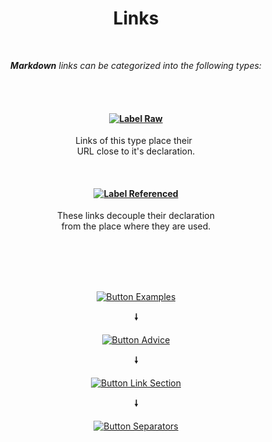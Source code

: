 
<div align = 'center'>
         
# Links
         
<br>

***Markdown*** *links can be categorized into the following types:*

<br>
<br>

#### [![Label Raw]][#]

Links of this type place their <br>
URL close to it's declaration.

<br>

#### [![Label Referenced]][#]

These links decouple their declaration <br>
from the place where they are used.

<br>
<br>
<br>
<br>

[![Button Examples]][Examples]

**🠗**

[![Button Advice]][Advice]

**🠗**

[![Button Link Section]][Link Section]

**🠗**

[![Button Separators]][Separators]

</div>

<br>


<!----------------------------------------------------------------------------->

[Label Referenced]: https://img.shields.io/badge/Referenced-609926?style=for-the-badge
[Label Raw]: https://img.shields.io/badge/Raw-A22430?style=for-the-badge

[#]: .

<!---------------------------------{ Sections }-------------------------------->

[Link Section]: Sections/Link%20Section.md 'Creating sections dedicated to links.'
[Separators]: Sections/Separators.md 'A small list of separator examples.'
[Examples]: Sections/Examples.md 'Examples of the link types.'
[Advice]: Sections/Advice.md 'What this guide recommends.'


<!---------------------------------{ Buttons }--------------------------------->

[Button Link Section]: https://img.shields.io/badge/Link_Section-D77310?style=for-the-badge&logoColor=white&logo=ElasticStack
[Button Separators]: https://img.shields.io/badge/Separators-0D597F?style=for-the-badge&logoColor=white&logo=Clyp
[Button Examples]: https://img.shields.io/badge/Examples-006643?style=for-the-badge&logoColor=white&logo=CodeReview
[Button Advice]: https://img.shields.io/badge/Advice-0E85CD?style=for-the-badge&logoColor=white&logo=GitHub


